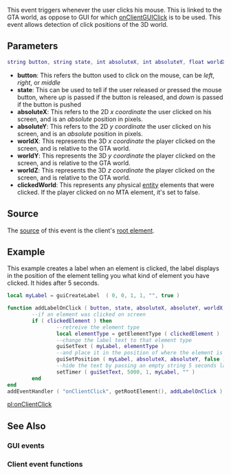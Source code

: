 This event triggers whenever the user clicks his mouse. This is linked to the GTA world, as oppose to GUI for which [onClientGUIClick](/docs/onclientguiclick.md "wikilink") is to be used. This event allows detection of click positions of the 3D world.

Parameters
----------

``` lua
string button, string state, int absoluteX, int absoluteY, float worldX, float worldY, float worldZ, element clickedWorld
```

-   **button**: This refers the button used to click on the mouse, can be *left*, *right*, or *middle*
-   **state**: This can be used to tell if the user released or pressed the mouse button, where *up* is passed if the button is released, and *down* is passed if the button is pushed
-   **absoluteX**: This refers to the 2D *x coordinate* the user clicked on his screen, and is an *absolute* position in pixels.
-   **absoluteY**: This refers to the 2D *y coordinate* the user clicked on his screen, and is an *absolute* position in pixels.
-   **worldX**: This represents the 3D *x coordinate* the player clicked on the screen, and is relative to the GTA world.
-   **worldY**: This represents the 3D *y coordinate* the player clicked on the screen, and is relative to the GTA world.
-   **worldZ**: This represents the 3D *z coordinate* the player clicked on the screen, and is relative to the GTA world.
-   **clickedWorld**: This represents any physical [entity](/docs/entity.md "wikilink") elements that were clicked. If the player clicked on no MTA element, it's set to false.

Source
------

The [source](/docs/event_system#event_source.md "wikilink") of this event is the client's [root element](/root_element.md "wikilink").

Example
-------

This example creates a label when an element is clicked, the label displays in the position of the element telling you what kind of element you have clicked. It hides after 5 seconds.

``` lua
local myLabel = guiCreateLabel  ( 0, 0, 1, 1, "", true )

function addLabelOnClick ( button, state, absoluteX, absoluteY, worldX, worldY, worldZ, clickedElement )
        --if an element was clicked on screen
        if ( clickedElement ) then
                --retreive the element type
                local elementType = getElementType ( clickedElement )
                --change the label text to that element type
                guiSetText ( myLabel, elementType )
                --and place it in the position of where the element is
                guiSetPosition ( myLabel, absoluteX, absoluteY, false )
                --hide the text by passing an empty string 5 seconds later
                setTimer ( guiSetText, 5000, 1, myLabel, "" )
        end
end
addEventHandler ( "onClientClick", getRootElement(), addLabelOnClick )
```

[pl:onClientClick](/docs/pl:onclientclick.md "wikilink")

See Also
--------

### GUI events

### Client event functions
